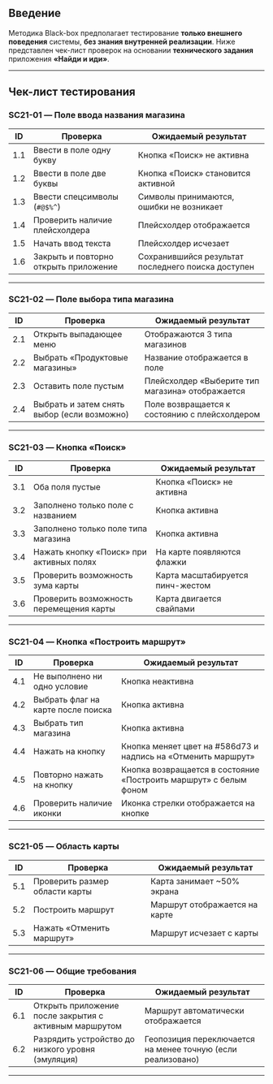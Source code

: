 ## Введение

Методика Black-box предполагает тестирование **только внешнего поведения** системы, **без знания внутренней реализации**. Ниже представлен чек-лист проверок на основании **технического задания** приложения **«Найди и иди»**.

---

## Чек-лист тестирования

### SC21-01 — Поле ввода названия магазина

| ID  | Проверка                              | Ожидаемый результат                                |
| --- | ------------------------------------- | -------------------------------------------------- |
| 1.1 | Ввести в поле одну букву              | Кнопка «Поиск» не активна                          |
| 1.2 | Ввести в поле две буквы               | Кнопка «Поиск» становится активной                 |
| 1.3 | Ввести спецсимволы (`#@$%^`)          | Символы принимаются, ошибки не возникает           |
| 1.4 | Проверить наличие плейсхолдера        | Плейсхолдер отображается                           |
| 1.5 | Начать ввод текста                    | Плейсхолдер исчезает                               |
| 1.6 | Закрыть и повторно открыть приложение | Сохранившийся результат последнего поиска доступен |

---

### SC21-02 — Поле выбора типа магазина

| ID  | Проверка                                    | Ожидаемый результат                              |
| --- | ------------------------------------------- | ------------------------------------------------ |
| 2.1 | Открыть выпадающее меню                     | Отображаются 3 типа магазинов                    |
| 2.2 | Выбрать «Продуктовые магазины»              | Название отображается в поле                     |
| 2.3 | Оставить поле пустым                        | Плейсхолдер «Выберите тип магазина» отображается |
| 2.4 | Выбрать и затем снять выбор (если возможно) | Поле возвращается к состоянию с плейсхолдером    |

---

### SC21-03 — Кнопка «Поиск»

| ID  | Проверка                                 | Ожидаемый результат              |
| --- | ---------------------------------------- | -------------------------------- |
| 3.1 | Оба поля пустые                          | Кнопка «Поиск» не активна        |
| 3.2 | Заполнено только поле с названием        | Кнопка активна                   |
| 3.3 | Заполнено только поле типа магазина      | Кнопка активна                   |
| 3.4 | Нажать кнопку «Поиск» при активных полях | На карте появляются флажки       |
| 3.5 | Проверить возможность зума карты         | Карта масштабируется пинч-жестом |
| 3.6 | Проверить возможность перемещения карты  | Карта двигается свайпами         |

---

### SC21-04 — Кнопка «Построить маршрут»

| ID  | Проверка                           | Ожидаемый результат                                               |
| --- | ---------------------------------- | ----------------------------------------------------------------- |
| 4.1 | Не выполнено ни одно условие       | Кнопка неактивна                                                  |
| 4.2 | Выбрать флаг на карте после поиска | Кнопка активна                                                    |
| 4.3 | Выбрать тип магазина               | Кнопка активна                                                    |
| 4.4 | Нажать на кнопку                   | Кнопка меняет цвет на #586d73 и надпись на «Отменить маршрут»     |
| 4.5 | Повторно нажать на кнопку          | Кнопка возвращается в состояние «Построить маршрут» с белым фоном |
| 4.6 | Проверить наличие иконки           | Иконка стрелки отображается на кнопке                             |

---

### SC21-05 — Область карты

| ID  | Проверка                       | Ожидаемый результат           |
| --- | ------------------------------ | ----------------------------- |
| 5.1 | Проверить размер области карты | Карта занимает ~50% экрана    |
| 5.2 | Построить маршрут              | Маршрут отображается на карте |
| 5.3 | Нажать «Отменить маршрут»      | Маршрут исчезает с карты      |

---

### SC21-06 — Общие требования

| ID  | Проверка                                               | Ожидаемый результат                                         |
| --- | ------------------------------------------------------ | ----------------------------------------------------------- |
| 6.1 | Открыть приложение после закрытия с активным маршрутом | Маршрут автоматически отображается                          |
| 6.2 | Разрядить устройство до низкого уровня (эмуляция)      | Геопозиция переключается на менее точную (если реализовано) |

---
